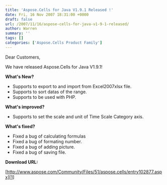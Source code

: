 ```yaml
---
title: 'Aspose.Cells for Java V1.9.1 Released !'
date: Fri, 16 Nov 2007 18:31:00 +0000
draft: false
url: /2007/11/16/aspose-cells-for-java-v1-9-1-released/
author: Warren
summary: ''
tags: []
categories: ['Aspose.Cells Product Family']
---
```


Dear Customers,

We have released Aspose.Cells for Java V1.9.1!

**What's New?**

*   Supports to export to and import from Excel2007xlsx file.
*   Supports to sort datas of the range.
*   Supports to be used with PHP.

**What's improved?**

*   Supports to set the scale and unit of Time Scale Category axis.

**What's fixed?**

*   Fixed a bug of calculating formulas
*   Fixed a bug of formating number.
*   Fixed a bug of adding picture.
*   Fixed a bug of saving file.

**Download URL:**

[http://www.aspose.com/Community/Files/51/aspose.cells/entry102877.aspx][1]




[1]: http://www.aspose.com/Community/Files/51/aspose.cells/entry102877.aspx




